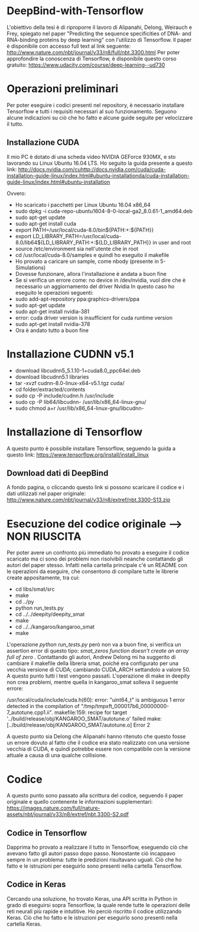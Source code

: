 # DeepBind-with-Tensorflow
L'obiettivo della tesi è di riproporre il lavoro di Alipanahi, Delong, Weirauch e Frey, spiegato nel paper "Predicting the sequence specificities of DNA- and RNA-binding proteins by deep learning" con l'utilizzo di Tensorflow.
Il paper è disponibile con accesso full text al link seguente:
http://www.nature.com/nbt/journal/v33/n8/full/nbt.3300.html
Per poter approfondire la conoscenza di Tensorflow, è disponibile questo corso gratuito:
https://www.udacity.com/course/deep-learning--ud730

# Operazioni preliminari
Per poter eseguire i codici presenti nel repository, è necessario installare Tensorflow e tutti i requisiti necessari al suo funzionamento. Seguono alcune indicazioni su ciò che ho fatto e alcune guide seguite per velocizzare il tutto.

## Installazione CUDA
Il mio PC è dotato di una scheda video NVIDIA GEForce 930MX, e sto lavorando su Linux Ubuntu 16.04 LTS.
Ho seguito la guida presente a questo link: 
http://docs.nvidia.com/cuhttp://docs.nvidia.com/cuda/cuda-installation-guide-linux/index.html#ubuntu-installationda/cuda-installation-guide-linux/index.html#ubuntu-installation

Ovvero:
- Ho scaricato i pacchetti per Linux Ubuntu 16.04 x86_64
- sudo dpkg -i cuda-repo-ubuntu1604-8-0-local-ga2_8.0.61-1_amd64.deb
- sudo apt-get update
- sudo apt-get install cuda
- export PATH=/usr/local/cuda-8.0/bin${PATH:+:${PATH}}
- export LD_LIBRARY_PATH=/usr/local/cuda-8.0/lib64${LD_LIBRARY_PATH:+:${LD_LIBRARY_PATH}} in user and root
- source /etc/environment sia nell'utente che in root
- cd /usr/local/cuda-8.0/samples e quindi ho eseguito il makefile
- Ho provato a caricare un sample, come nbody (presente in 5-Simulations)
- Dovesse funzionare, allora l'installazione è andata a buon fine
- Se si verifica un errore come: no device in /dev/nvidia, vuol dire che è necessario un aggiornamento del driver Nvidia
In questo caso ho eseguito le operazioni seguenti:
- sudo add-apt-repository ppa:graphics-drivers/ppa
- sudo apt-get update
- sudo apt-get install nvidia-381
- error: cuda driver version is insufficient for cuda runtime version
- sudo apt-get install nvidia-378
- Ora è andato tutto a buon fine

# Installazione CUDNN v5.1
- download libcudnn5_5.1.10-1+cuda8.0_ppc64el.deb
- download libcudnn5.1 libraries
- tar -xvzf cudnn-8.0-linux-x64-v5.1.tgz cuda/
- cd folder/extracted/contents
- sudo cp -P include/cudnn.h /usr/include
- sudo cp -P lib64/libcudnn- /usr/lib/x86_64-linux-gnu/
- sudo chmod a+r /usr/lib/x86_64-linux-gnu/libcudnn-

# Installazione di Tensorflow
A questo punto è possibile installare Tensorflow, seguendo la guida a questo link: https://www.tensorflow.org/install/install_linux

## Download dati di DeepBind
A fondo pagina, o cliccando questo link si possono scaricare il codice e i dati utilizzati nel paper originale: http://www.nature.com/nbt/journal/v33/n8/extref/nbt.3300-S13.zip

# Esecuzione del codice originale --> NON RIUSCITA
Per poter avere un confronto più immediato ho provato a eseguire il codice scaricato ma ci sono dei problemi non risolvibili neanche contattando gli autori del paper stesso.
Infatti nella cartella principale c'è un README con le operazioni da eseguire, che consentono di compilare tutte le librerie create appositamente, tra cui:
- cd libs/smat/src
- make
- cd ../py
- python run_tests.py
- cd ../../deepity/deepity_smat
- make 
- cd ../../kangaroo/kangaroo_smat
- make

L'operazione _python run_tests.py_ però non va a buon fine, si verifica un assertion error di questo tipo: _smat_zeros function doesn't create an array full of zero_ .
Contattando gli autori, Andrew Delong mi ha suggerito di cambiare il makefile della libreria smat, poiché era configurato per una vecchia versione di CUDA; cambiando CUDA_ARCH settandolo a valore 50.
A questo punto tutti i test vengono passati.
L'operazione di make in deepity non crea problemi, mentre quella in kangaroo_smat solleva il seguente errore:

/usr/local/cuda/include/cuda.h(60): error: "uint64_t" is ambiguous
1 error detected in the compilation of "/tmp/tmpxft_000017b6_00000000-7_autotune.cpp1.ii".
makefile:159: recipe for target '../build/release/obj/KANGAROO_SMAT/autotune.o' failed
make: [../build/release/obj/KANGAROO_SMAT/autotune.o] Error 2

A questo punto sia Delong che Alipanahi hanno ritenuto che questo fosse un errore dovuto al fatto che il codice era stato realizzato con una versione vecchia di CUDA, e quindi potrebbe essere non compatibile con la versione attuale a causa di una qualche collisione.

# Codice
A questo punto sono passato alla scrittura del codice, seguendo il paper originale  e quello contenente le informazioni supplementari: https://images.nature.com/full/nature-assets/nbt/journal/v33/n8/extref/nbt.3300-S2.pdf

## Codice in Tensorflow
Dapprima ho provato a realizzare il tutto in Tensorflow, eseguendo ciò che avevano fatto gli autori passo dopo passo.
Nonostante ciò incappavo sempre in un problema: tutte le predizioni risultavano uguali.
Ciò che ho fatto e le istruzioni per eseguirlo sono presenti nella cartella Tensorflow.

## Codice in Keras
Cercando una soluzione, ho trovato Keras, una API scritta in Python in grado di eseguirsi sopra Tensorflow, la quale rende tutte le operazioni delle reti neurali più rapide e intutitive.
Ho perciò riscritto il codice utilizzando Keras.
Ciò che ho fatto e le istruzioni per eseguirlo sono presenti nella cartella Keras.


